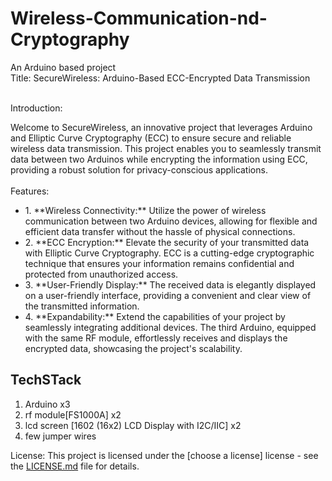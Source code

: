 # Wireless-Communication-nd-Cryptography
An Arduino based project
<br>
Title: SecureWireless: Arduino-Based ECC-Encrypted Data Transmission
</br>

<br>
Introduction:

Welcome to SecureWireless, an innovative project that leverages Arduino and Elliptic Curve Cryptography (ECC) to ensure secure and reliable wireless data transmission. This project enables you to seamlessly transmit data between two Arduinos while encrypting the information using ECC, providing a robust solution for privacy-conscious applications.
</br>
<br>
Features:
<ul>
<li>
1. **Wireless Connectivity:** Utilize the power of wireless communication between two Arduino devices, allowing for flexible and efficient data transfer without the hassle of physical connections.</li>
<li>
2. **ECC Encryption:** Elevate the security of your transmitted data with Elliptic Curve Cryptography. ECC is a cutting-edge cryptographic technique that ensures your information remains confidential and protected from unauthorized access.</li>
<li>
3. **User-Friendly Display:** The received data is elegantly displayed on a user-friendly interface, providing a convenient and clear view of the transmitted information.</li>
<li>
4. **Expandability:** Extend the capabilities of your project by seamlessly integrating additional devices. The third Arduino, equipped with the same RF module, effortlessly receives and displays the encrypted data, showcasing the project's scalability.
</li>
</ul>

## TechSTack
1. Arduino x3
2. rf module[FS1000A] x2
3. lcd screen [1602 (16x2) LCD Display with I2C/IIC] x2
4. few jumper wires

License:
This project is licensed under the [choose a license] license - see the [LICENSE.md](LICENSE.md) file for details.


